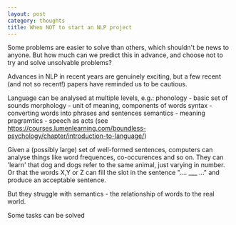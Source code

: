 ```yaml
---
layout: post
category: thoughts
title: When NOT to start an NLP project
---
```



Some problems are easier to solve than others, which shouldn't be news to anyone.
But how much can we predict this in advance, and choose not to try and solve unsolvable problems?

Advances in NLP in recent years are genuinely exciting, but a few recent (and not so recent!) papers have reminded us to be cautious. 

Language can be analysed at multiple levels, e.g.:
phonology - basic set of sounds
morphology - unit of meaning, components of words
syntax - converting words into phrases and sentences
semantics - meaning
pragramtics - speech as acts
(see https://courses.lumenlearning.com/boundless-psychology/chapter/introduction-to-language/)

Given a (possibly large) set of well-formed sentences, computers can analyse things like word frequences, co-occurences and so on. They can 'learn' that dog and dogs refer to the same animal, just varying in number. Or that the words X,Y or Z can fill the slot  in the sentence ".... ___ ..." and produce an acceptable sentence.

But they struggle with semantics - the relationship of words to the real world.


Some tasks can be solved 